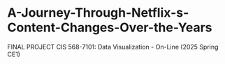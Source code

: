 # A-Journey-Through-Netflix-s-Content-Changes-Over-the-Years
FINAL PROJECT CIS 568-7101: Data Visualization - On-Line (2025 Spring CE1)
